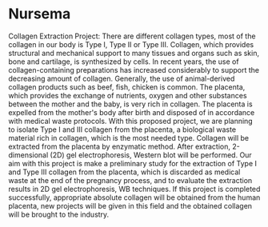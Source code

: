 # Nursema
Collagen Extraction Project:
There are different collagen types, most of the collagen in our body is Type I, Type II or Type III. Collagen, which provides structural and mechanical support to many tissues and organs such as skin, bone and cartilage, is synthesized by cells. In recent years, the use of collagen-containing preparations has increased considerably to support the decreasing amount of collagen. Generally, the use of animal-derived collagen products such as beef, fish, chicken is common. The placenta, which provides the exchange of nutrients, oxygen and other substances between the mother and the baby, is very rich in collagen. The placenta is expelled from the mother's body after birth and disposed of in accordance with medical waste protocols. With this proposed project, we are planning to isolate Type I and III collagen from the placenta, a biological waste material rich in collagen, which is the most needed type. Collagen will be extracted from the placenta by enzymatic method. After extraction, 2-dimensional (2D) gel electrophoresis, Western blot will be performed. Our aim with this project is make a preliminary study for the extraction of Type I and Type III collagen from the placenta, which is discarded as medical waste at the end of the pregnancy process, and to evaluate the extraction results in 2D gel electrophoresis, WB techniques. If this project is completed successfully,  appropriate absolute collagen  will be obtained from the human placenta, new projects will be given in this field and the obtained collagen will be brought to the industry.



 









 
